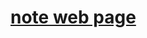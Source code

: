 # [note web page][note web page link]

[note web page link]: <https://jian-min-huang.github.io/note/index.html>

